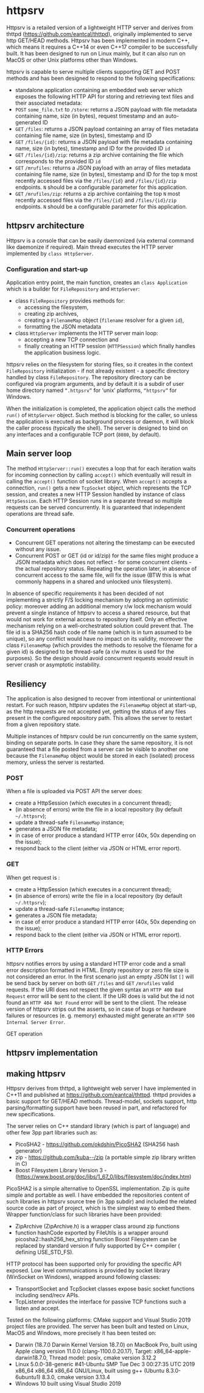 # httpsrv
Httpsrv is a retailed version of a lightweight HTTP server and derives from thttpd (https://github.com/eantcal/thttpd), originally implemented to serve http GET/HEAD methods. 
Httpsrv has been implemented in modern C++, which means it requires a C++14 or even C++17 compiler to be successfully built.
It has been designed to run on Linux mainly, but it can also run on MacOS or other Unix platforms other than Windows. 

httpsrv is capable to serve multiple clients supporting GET and POST methods and has been designed to respond to the following specifications:

* standalone application containing an embedded web server which exposes the following HTTP API for storing and retrieving text files and their associated metadata:
* `POST` `some_file.txt` to `/store`: returns a JSON payload with file metadata containing name, size (in bytes), request timestamp and an auto-generated ID
* `GET` `/files`: returns a JSON payload containing an array of files metadata containing file name, size (in bytes), timestamp and ID
* `GET` `/files/{id}`: returns a JSON payload with file metadata containing name, size (in bytes), timestamp and ID for the provided ID `id`
* `GET` `/files/{id}/zip`: returns a zip archive containing the file which corresponds to the provided ID `id`
* `GET` `/mrufiles`: returns a JSON payload with an array of files metadata containing file name, size (in bytes), timestamp and ID for the top `N` most recently accessed files via the `/files/{id}` and `/files/{id}/zip` endpoints. `N` should be a configurable parameter for this application.
* `GET` `/mrufiles/zip`: returns a zip archive containing the top `N` most recently accessed files via the `/files/{id}` and `/files/{id}/zip` endpoints. `N` should be a configurable parameter for this application.

## httpsrv architecture
Httpsrv is a console that can be easily daemonized (via external command like daemonize if required).
Main thread executes the HTTP server implemented by `class HttpServer`.

### Configuration and start-up
Application entry point, the main function, creates an `class Application` which is a builder for `FileRepository` and `HttpServer`:
* class `FileRepository` provides methods for:
    * accessing the filesystem, 
    * creating zip archives,
    * creating a `FilenameMap` object (`filename` resolver for a given `id`), 
    * formatting the JSON metadata
* class `HttpServer` implements the HTTP server main loop:
    * accepting a new TCP connection and 
    * finally creating an HTTP session (`HTTPSession`) which finally handles the application business logic.
    
httpsrv relies on the filesystem for storing files, so it creates in the context `FileRepository` initialization - if not already existent - a specific directory handled by class `FileRepository`. 
The repository directory can be configured via program arguments, and by default it is a subdir of user home directory named `“.httpsrv”` for ‘unix’ platforms, `“httpsrv”` for Windows.

When the initialization is completed, the application object calls the method `run()` of `HttpServer` object. Such method is blocking for the caller, so unless the application is executed as background process or daemon, it will block the caller process (typically the shell).
The server is designed to bind on any interfaces and a configurable TCP port (`8080`, by default).

## Main server loop
The method `HttpServer::run()` executes a loop that for each iteration waits for incoming connection by calling `accept()` which eventually will result in calling the `accept()` function of socket library. 
When `accept()` accepts a connection, `run()` gets a new `TcpSocket` object, which represents the TCP session, and creates a new HTTP Session handled by instance of class `HttpSession`. 
Each HTTP Session runs in a separate thread so multiple requests can be served concurrently. It is guaranteed that independent operations are thread safe. 

### Concurrent operations 
* Concurrent GET operations not altering the timestamp can be executed without any issue.
* Concurrent POST or GET (id or id/zip) for the same files might produce a JSON metadata which does not reflect - for some concurrent clients - the actual repository status. Repeating the operation later, in absence of concurrent access to the same file, will fix the issue (BTW this is what commonly happens in a shared  and unlocked unix filesystem).

In absence of specific requirements it has been decided of not implementing a strictly F/S locking mechanism by adopting an optimistic policy: moreover adding an additional memory r/w lock mechanism would prevent a single instance of httpsrv to access a shared resource, but that would not work for external access to repository itself. Only an effective mechanism relying on a well-orchestrated solution could prevent that.
The file id is a SHA256 hash code of file name (which is in turn assumed to be unique), so any conflict would have no impact on its validity, moreover the class `FilenameMap` (which provides the methods to resolve the filename for a given id) is designed to be thread-safe (a r/w mutex is used for the purposes). So the design should avoid concurrent requests would result in server crash or asymptotic instability.

## Resiliency
The application is also designed to recover from intentional or unintentional restart.
For such reason, httpsrv updates the `FilenameMap` object at start-up, as the http requests are not accepted yet, getting the status of any files present in the configured repository path. This allows the server to restart from a given repository state. 

Multiple instances of httpsrv could be run concurrently on the same system, binding on separate ports. In case they share the same repository, it is not guaranteed that a file posted from a server can be visible to another one because the `FilenameMap` object would be stored in each (isolated) process memory, unless the server is restarted.

### POST
When a file is uploaded via POST API the server does:
* create a HttpSession (which executes in a concurrent thread);
* (in absence of errors) write the file in a local repository (by default `~/.httpsrv`);
* update a thread-safe `FilenameMap` instance;
* generates a JSON file metadata;
* in case of error produce a standard HTTP error (40x, 50x depending on the issue);
* respond back to the client (either via JSON or HTML error report). 

### GET
When get request is :
* create a HttpSession (which executes in a concurrent thread);
* (in absence of errors) write the file in a local repository (by default `~/.httpsrv`);
* update a thread-safe `FilenameMap` instance;
* generates a JSON file metadata;
* in case of error produce a standard HTTP error (40x, 50x depending on the issue);
* respond back to the client (either via JSON or HTML error report). 


### HTTP Errors
httpsrv notifies errors by using a standard HTTP error code and a small error description formatted in HTML.
Empty repository or zero file size is not considered an error. In the first scenario just an empty JSON list `[]` will be send back by server on both `GET` `/files` and `GET` `/mrufiles` valid requests.
If the URI does not respect the given syntax an `HTTP 400 Bad Request` error will be sent to the client. 
If the URI does is valid but the id not found an `HTTP 404 Not Found` error will be sent to the client.
The release version of httpsrv strips out the asserts, so in case of bugs or hardware failures or resources (e. g. memory) exhausted might generate an `HTTP 500 Internal Server Error`.

GET operation 


## httpsrv implementation


## making httpsrv
Httpsrv derives from thttpd, a lightweight web server I have implemented in C++11 and published at https://github.com/eantcal/thttpd. thttpd provides a basic support for GET/HEAD methods. Thread-model, sockets support, http parsing/formatting support have been reused in part, and refactored for new specifications.

The server relies on C++ standard library (which is part of language) and other few 3pp part libraries such as:
- PicoSHA2 - https://github.com/okdshin/PicoSHA2 (SHA256 hash generator)
- zip - https://github.com/kuba--/zip (a portable simple zip library written in C)
- Boost Filesystem Library Version 3 - (https://www.boost.org/doc/libs/1_67_0/libs/filesystem/doc/index.htm)

PicoSHA2 is a simple alternative to OpenSSL implementation.
Zip is quite simple and portable as well. 
I have embedded the repositories content of such libraries in httpsrv source tree (in 3pp subdir) and included the related source code as part of project, which is the simplest  way to embed them.
Wrapper function/class for such libraries have been provided:
- ZipArchive (ZipArchive.h) is a wrapper class around zip functions
- function hashCode exported by FileUtils is a wrapper around picosha2::hash256_hex_string function
Boost Filesystem can be replaced by standard version if fully supported by C++ compiler ( defining USE_STD_FS).

HTTP protocol has been supported only for providing the specific API exposed.
Low level communications is provided by socket library (WinSocket on Windows), wrapped around following classes:
- TransportSocket and TcpSocket classes expose basic socket functions including send/recv APIs.
- TcpListener provides the interface for passive TCP functions such a listen and accept.
 

Tested on the following platforms:
CMake support and Visual Studio 2019 project files are provided.
The server has been built and tested on Linux, MacOS and Windows, more precisely it has been tested on:
- Darwin (18.7.0 Darwin Kernel Version 18.7.0) on MacBook Pro, built using Apple clang version 11.0.0 (clang-1100.0.20.17), Target: x86_64-apple-darwin18.7.0, Thread model: posix, cmake version 3.12.2
- Linux 5.0.0-38-generic #41-Ubuntu SMP Tue Dec 3 00:27:35 UTC 2019 x86_64 x86_64 x86_64 GNU/Linux, built using g++ (Ubuntu 8.3.0-6ubuntu1) 8.3.0, cmake version 3.13.4
- Windows 10 built using Visual Studio 2019

